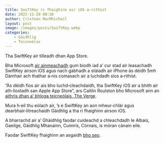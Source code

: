 ```yaml
---
title: SwiftKey ri fhaighinn air iOS a‑rithist
date: 2022-11-20 08:36
author: Crìstean MacMhìcheil
layout: post
image: /images/posts/SwiftKey.webp
categories:
    - Gàidhlig
    - Teicneòlas
---
```


Tha SwiftKey air tilleadh dhan App Store.

Bha Microsoft [air ainmeachadh](https://macmhicheil.scot/2022-10-02-microsoft-a-cur-stad-air-leasachadh-swiftkey-airson-ios) gum biodh iad a’ cur stad air leasachadh SwiftKey airson iOS agus nach gabhadh a stàladh air iPhone às dèidh 5mh Dàmhair ach thathar a‑nis comasach air a luchdadh sìos a‑rithist.

“Às dèidh fios air ais bho luchd‑cleachdaidh, tha SwiftKey iOS air a bhith air ath‑liostadh san Apple App Store”, ars Caitlin Roulston bho Microsoft ann an [aithris dhan a’ bhloga teicneòlais, The Verge](https://www.theverge.com/2022/11/18/23467204/swiftkey-ios-iphone-app-store-return-back-microsoft).

Mura h‑eil thu eòlach air, ’s e SwiftKey an aon mheur‑chlàr agus dearbhair‑litreachaidh Gàidhlig a tha ri fhaighinn airson iOS.

A bharrachd air a’ Ghàidhlig faodar cuideachd a chleachdadh le Albais, Gaeilge, Gàidhlig Mhanainn, Cuimris, Còrnais, is mòran cànain eile.

Faodar SwiftKey fhaighinn an asgaidh [bho seo](https://apps.apple.com/gb/app/microsoft-swiftkey-keyboard/id911813648).
